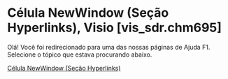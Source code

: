 
# Célula NewWindow (Seção Hyperlinks), Visio [vis_sdr.chm695]

Olá! Você foi redirecionado para uma das nossas páginas de Ajuda F1. Selecione o tópico que estava procurando abaixo.

[Célula NewWindow (Seção Hyperlinks)](http://msdn.microsoft.com/library/44995137-d241-937a-c097-0f9d79203cdf%28Office.15%29.aspx)
